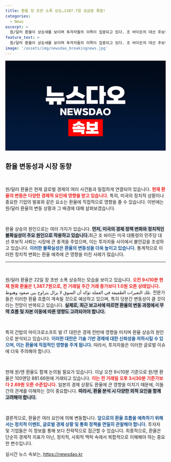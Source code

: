 ```yaml
---
title: 환율 장 초반 소폭 상승…1387.7원 궁금증 폭발!
categories:
  - News
excerpt: >
  원/달러 환율이 상승세를 보이며 투자자들의 이목이 집중되고 있다. 조 바이든의 대선 후보직 사퇴로 인해 불확실성이 커진 가운데, 환율 변동성도 증가할 것으로 예상된다. 클릭하고 더 알아보세요!
feature_text: >
  원/달러 환율이 상승세를 보이며 투자자들의 이목이 집중되고 있다. 조 바이든의 대선 후보직 사퇴로 인해 불확실성이 커진 가운데, 환율 변동성도 증가할 것으로 예상된다. 클릭하고 더 알아보세요!
image: '/assets/img/newsdao_breakingnews.jpg'
---
```


<p><img src="/assets/img/newsdao_breakingnews.jpg" alt="bookingtag 속보" /></p>

<h2 data-ke-size="size26">환율 변동성과 시장 동향</h2>

<p data-ke-size="size16">&nbsp;</p>

<p>원/달러 환율은 현재 글로벌 경제의 여러 사건들과 밀접하게 연결되어 있습니다. <b><span style="color: #ee2323;">현재 환율의 변동은 다양한 경제적 요인에 영향을 받고 있습니다.</span></b> 특히, 미국의 정치적 상황이나 중요한 기업의 발표와 같은 요소는 환율에 직접적으로 영향을 줄 수 있습니다. 이번에는 원/달러 환율의 변동 상황과 그 배경에 대해 살펴보겠습니다.</p>

<p data-ke-size="size16">&nbsp;</p>

<p>환율 상승의 원인으로는 여러 가지가 있습니다. <b><span style="background-color: #21538527;">먼저, 미국의 경제 정책 변화와 정치적인 불확실성이 주요 원인으로 작용하고 있습니다.</span></b>최근 조 바이든 미국 대통령의 민주당 대선 후보직 사퇴는 시장에 큰 충격을 주었으며, 이는 투자자들 사이에서 불안감을 조성하고 있습니다. <b><span style="color: #1a5490;">이러한 불확실성은 환율의 변동성을 더욱 높이고 있습니다.</span></b> 통계적으로 이러한 정치적 변화는 환율 예측에 큰 영향을 미친 사례가 많습니다.</p>

<hr>

<p data-ke-size="size16">&nbsp;</p>

<p>원/달러 환율은 22일 장 초반 소폭 상승하는 모습을 보이고 있습니다. <b><span style="color: #ee2323;">오전 9시10분 현재 원화 환율은 1,387.7원으로, 전 거래일 주간 거래 종가보다 1.0원 오른 상태입니다.</span></b> تلك التغيرات الطفيفة في العملة تؤكد أن السوق لا يزال يتراوح بين صعود وهبوط. 전문가들은 이러한 환율 흐름이 계속될 것으로 예상하고 있으며, 특히 당분간 변동성이 클 것이라는 전망이 반복되고 있습니다. <b><span style="background-color: #21538527;">실제로, 최근 보고서에 따르면 환율의 변동 과정에서 무역 흐름 및 자본 이동에 따른 영향도 고려되어야 합니다.</span></b></p>

<p data-ke-size="size16">&nbsp;</p>

<p>특히 간밤의 마이크로소프트 발 IT 대란은 경제 전반에 영향을 미치며 환율 상승의 원인으로 분석되고 있습니다. <b><span style="color: #1a5490;">이러한 대란은 기술 기반 경제에 대한 신뢰성을 저하시킬 수 있으며, 이는 환율에 직접적인 영향을 주게 됩니다.</span></b> 따라서, 투자자들은 이러한 글로벌 이슈에 더욱 주의해야 합니다. </p>

<p data-ke-size="size16">&nbsp;</p>

<p>현재 원/엔 환율도 함께 논의될 필요가 있습니다. 이날 오전 9시10분 기준으로 원/엔 환율은 100엔당 881.66원에 거래되고 있습니다. <b><span style="color: #ee2323;">이는 전 거래일 오후 3시30분 기준가보다 2.69원 오른 수준입니다.</span></b> 일본의 경제 상황도 환율에 큰 영향을 미치기 때문에, 이들 간의 관계를 이해하는 것이 중요합니다. <b><span style="background-color: #21538527;">따라서, 환율 분석 시 다양한 외적 요인을 함께 고려해야 합니다.</span></b></p>

<p data-ke-size="size16">&nbsp;</p>

<p>결론적으로, 환율은 여러 요인에 의해 변동합니다. <b><span style="color: #1a5490;">앞으로의 환율 흐름을 예측하기 위해서는 정치적 이벤트, 글로벌 경제 상황 및 통화 정책을 면밀히 관찰해야 합니다.</span></b> 투자자 및 기업들은 이 정보를 통해 보다 전략적으로 접근할 수 있습니다. 최종적으로, 환율은 단순히 경제적 지표가 아닌, 정치적, 사회적 맥락 속에서 복합적으로 이해해야 하는 중요한 변수입니다.</p>
실시간 뉴스 속보는, <a href="https://newsdao.kr" rel="dofollow">https://newsdao.kr</a>


